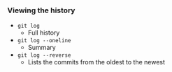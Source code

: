 ### Viewing the history 
- ```git log```
	- Full history 
- ```git log --oneline``` 
	- Summary 
- ```git log --reverse``` 
	- Lists the commits from the oldest to the newest